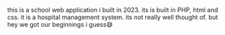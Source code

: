 this is a school web application i built in 2023. its is built in PHP, html and css.
it is a hospital management system.
its not really well thought of. 
but hey we got our beginnings i guess😅
